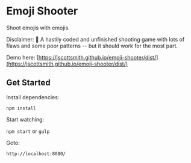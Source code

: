 # Emoji Shooter

Shoot emojis with emojis. 

Disclaimer: 💩 A hastily coded and unfinished shooting game with lots of flaws and some poor patterns -- but it should work for the most part.

Demo here: [https://jscottsmith.github.io/emoji-shooter/dist/](https://jscottsmith.github.io/emoji-shooter/dist/)

## Get Started

Install dependencies:

`npm install`

Start watching:

`npm start` or `gulp`

Goto:

`http://localhost:8080/`